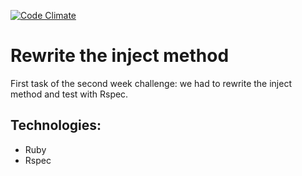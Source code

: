 [![Code Climate](https://codeclimate.com/repos/548d6e20e30ba011ca002e22/badges/c16b0418a141b351b6cd/gpa.svg)](https://codeclimate.com/repos/548d6e20e30ba011ca002e22/feed)

Rewrite the inject method
=========================
First task of the second week challenge: we had to rewrite the inject method and test with Rspec.

Technologies:
------------
- Ruby
- Rspec
